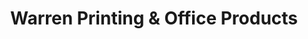 ---
title: "Warren Printing & Office Products"
url: /ottawa/warren-printing-und-office-products/
shop: Schreibwaren
---